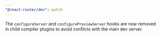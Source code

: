 ```yaml
---
"@react-router/dev": patch
---
```


The `configureServer` and `configurePreviewServer` hooks are now removed in child compiler plugins to avoid conflicts with the main dev server.
